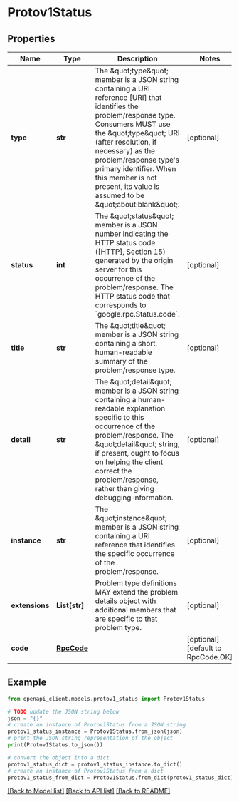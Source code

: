 # Protov1Status


## Properties

Name | Type | Description | Notes
------------ | ------------- | ------------- | -------------
**type** | **str** | The \&quot;type\&quot; member is a JSON string containing a URI reference [URI] that identifies the problem/response type. Consumers MUST use the \&quot;type\&quot; URI (after resolution, if necessary) as the problem/response type&#39;s primary identifier. When this member is not present, its value is assumed to be \&quot;about:blank\&quot;. | [optional] 
**status** | **int** | The \&quot;status\&quot; member is a JSON number indicating the HTTP status code ([HTTP], Section 15) generated by the origin server for this occurrence of the problem/response. The HTTP status code that corresponds to &#x60;google.rpc.Status.code&#x60;. | [optional] 
**title** | **str** | The \&quot;title\&quot; member is a JSON string containing a short, human-readable summary of the problem/response type. | [optional] 
**detail** | **str** | The \&quot;detail\&quot; member is a JSON string containing a human-readable explanation specific to this occurrence of the problem/response. The \&quot;detail\&quot; string, if present, ought to focus on helping the client correct the problem/response, rather than giving debugging information. | [optional] 
**instance** | **str** | The \&quot;instance\&quot; member is a JSON string containing a URI reference that identifies the specific occurrence of the problem/response. | [optional] 
**extensions** | **List[str]** | Problem type definitions MAY extend the problem details object with additional members that are specific to that problem type. | [optional] 
**code** | [**RpcCode**](RpcCode.md) |  | [optional] [default to RpcCode.OK]

## Example

```python
from openapi_client.models.protov1_status import Protov1Status

# TODO update the JSON string below
json = "{}"
# create an instance of Protov1Status from a JSON string
protov1_status_instance = Protov1Status.from_json(json)
# print the JSON string representation of the object
print(Protov1Status.to_json())

# convert the object into a dict
protov1_status_dict = protov1_status_instance.to_dict()
# create an instance of Protov1Status from a dict
protov1_status_from_dict = Protov1Status.from_dict(protov1_status_dict)
```
[[Back to Model list]](../README.md#documentation-for-models) [[Back to API list]](../README.md#documentation-for-api-endpoints) [[Back to README]](../README.md)


